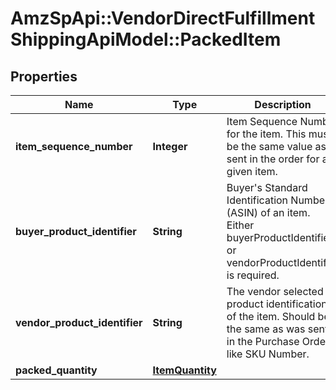 # AmzSpApi::VendorDirectFulfillmentShippingApiModel::PackedItem

## Properties
Name | Type | Description | Notes
------------ | ------------- | ------------- | -------------
**item_sequence_number** | **Integer** | Item Sequence Number for the item. This must be the same value as sent in the order for a given item. | 
**buyer_product_identifier** | **String** | Buyer&#x27;s Standard Identification Number (ASIN) of an item. Either buyerProductIdentifier or vendorProductIdentifier is required. | [optional] 
**vendor_product_identifier** | **String** | The vendor selected product identification of the item. Should be the same as was sent in the Purchase Order, like SKU Number. | [optional] 
**packed_quantity** | [**ItemQuantity**](ItemQuantity.md) |  | 

